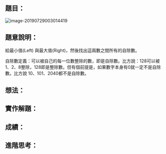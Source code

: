## **題目：**

![image-20190729003014419](http://ww2.sinaimg.cn/large/006tNc79gy1g5g2uk2n12j31aq0nk42g.jpg)





## **題意說明：**

給最小值(Left) 與最大值(Right)，然後找出這兩數之間所有的自除數。

自除數定義：可以被自己的每一位數整除的數，即是自除數。比方說：128可以被 1、2、8整除，128即是整除數。但有個前提是，如果數字本身有0就一定不是自除數。比方說 10、101、2040都不是自除數。

## **想法：**




## **實作解題：**

## **成績：**

## **進階思考：**